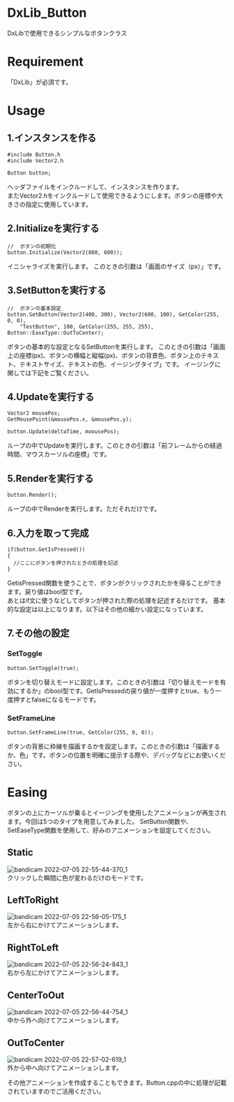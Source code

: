 # DxLib_Button
DxLibで使用できるシンプルなボタンクラス

# Requirement
「DxLib」が必須です。

# Usage

## 1.インスタンスを作る
~~~
#include Button.h
#include Vector2.h

Button button;
~~~
ヘッダファイルをインクルードして、インスタンスを作ります。  
またVector2.hをインクルードして使用できるようにします。ボタンの座標や大きさの指定に使用しています。

## 2.Initializeを実行する
~~~
//  ボタンの初期化
button.Initialize(Vector2(800, 600));
~~~
イニシャライズを実行します。
このときの引数は「画面のサイズ（px）」です。

## 3.SetButtonを実行する
~~~
//	ボタンの基本設定
button.SetButton(Vector2(400, 300), Vector2(600, 100), GetColor(255, 0, 0), 
    "TestButton", 100, GetColor(255, 255, 255), Button::EaseType::OutToCenter);
~~~
ボタンの基本的な設定となるSetButtonを実行します。
このときの引数は「画面上の座標(px)、ボタンの横幅と縦幅(px)、ボタンの背景色、ボタン上のテキスト、テキストサイズ、テキストの色、イージングタイプ」です。
イージングに関しては下記をご覧ください。

## 4.Updateを実行する
~~~
Vector2 mousePos;
GetMousePoint(&mousePos.x, &mousePos.y);

button.Update(deltaTime, moousePos);
~~~
ループの中でUpdateを実行します。このときの引数は「前フレームからの経過時間、マウスカーソルの座標」です。

## 5.Renderを実行する
~~~
button.Render();
~~~
ループの中でRenderを実行します。ただそれだけです。

## 6.入力を取って完成
~~~
if(button.GetIsPressed())
{
  //ここにボタンを押されたときの処理を記述
}
~~~
GetisPressed関数を使うことで、ボタンがクリックされたかを得ることができます。戻り値はbool型です。  
あとはif文に使うなどしてボタンが押された際の処理を記述するだけです。
基本的な設定は以上になります。以下はその他の細かい設定になっています。


## 7.その他の設定

### SetToggle
~~~
button.SetToggle(true);
~~~
ボタンを切り替えモードに設定します。このときの引数は「切り替えモードを有効にするか」のbool型です。GetIsPressedの戻り値が一度押すとtrue、もう一度押すとfalseになるモードです。

### SetFrameLine
~~~
button.SetFrameLine(true, GetColor(255, 0, 0));
~~~
ボタンの背景に枠線を描画するかを設定します。このときの引数は「描画するか、色」です。ボタンの位置を明確に提示する際や、デバッグなどにお使いください。

# Easing
ボタンの上にカーソルが乗るとイージングを使用したアニメーションが再生されます。今回は5つのタイプを用意してみました。
SetButton関数や、SetEaseType関数を使用して、好みのアニメーションを設定してください。

## Static
![bandicam 2022-07-05 22-55-44-370_1](https://user-images.githubusercontent.com/76957710/177347138-90d1b7f7-3a8f-42c9-85eb-980448653f2a.gif)  
クリックした瞬間に色が変わるだけのモードです。

## LeftToRight
![bandicam 2022-07-05 22-56-05-175_1](https://user-images.githubusercontent.com/76957710/177347129-7a32cd2a-9f1b-4d89-9b54-8634603d1281.gif)  
左から右にかけてアニメーションします。

## RightToLeft
![bandicam 2022-07-05 22-56-24-843_1](https://user-images.githubusercontent.com/76957710/177347128-badbe578-9d80-48a8-8c20-dd2d8f869ed8.gif)  
右から左にかけてアニメーションします。

## CenterToOut
![bandicam 2022-07-05 22-56-44-754_1](https://user-images.githubusercontent.com/76957710/177347124-d2ad220f-b6a2-49e4-adb4-a10bbe340717.gif)  
中から外へ向けてアニメーションします。

## OutToCenter
![bandicam 2022-07-05 22-57-02-619_1](https://user-images.githubusercontent.com/76957710/177347109-1387ac92-3343-4ab7-8695-d6c4673a1f3e.gif)  
外から中へ向けてアニメーションします。

その他アニメーションを作成することもできます。Button.cppの中に処理が記載されていますのでご活用ください。
